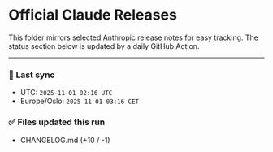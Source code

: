# Official Claude Releases

This folder mirrors selected Anthropic release notes for easy tracking.
The status section below is updated by a daily GitHub Action.


---

<!-- sync-status:start -->

### 🔄 Last sync
- UTC: `2025-11-01 02:16 UTC`
- Europe/Oslo: `2025-11-01 03:16 CET`

### ✅ Files updated this run

- CHANGELOG.md (+10 / -1)<!-- sync-status:end -->




















